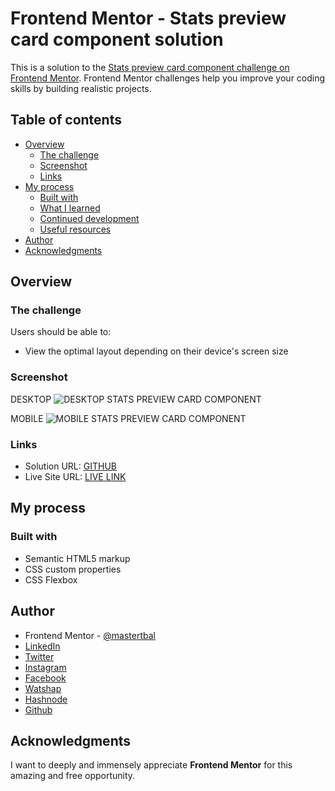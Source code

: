 # Frontend Mentor - Stats preview card component solution

This is a solution to the [Stats preview card component challenge on Frontend Mentor](https://www.frontendmentor.io/challenges/stats-preview-card-component-8JqbgoU62).
Frontend Mentor challenges help you improve your coding skills by building realistic projects. 

## Table of contents

- [Overview](#overview)
  - [The challenge](#the-challenge)
  - [Screenshot](#screenshot)
  - [Links](#links)
- [My process](#my-process)
  - [Built with](#built-with)
  - [What I learned](#what-i-learned)
  - [Continued development](#continued-development)
  - [Useful resources](#useful-resources)
- [Author](#author)
- [Acknowledgments](#acknowledgments)

## Overview

### The challenge

Users should be able to:

- View the optimal layout depending on their device's screen size

### Screenshot
DESKTOP
![DESKTOP STATS PREVIEW CARD COMPONENT](https://user-images.githubusercontent.com/28808054/167262677-d312d353-d0ad-414d-b2ca-76789e4b0e05.png)

MOBILE
![MOBILE STATS PREVIEW CARD COMPONENT](https://user-images.githubusercontent.com/28808054/167262689-cd4fdbf5-7306-4303-9e66-998ca0ad5c9f.png)

### Links

- Solution URL: [GITHUB](https://github.com/mastertbal/STATS-PREVIEW-CARD)
- Live Site URL: [LIVE LINK](https://mastertbal.github.io/STATS-PREVIEW-CARD//index.html)

## My process

### Built with

- Semantic HTML5 markup
- CSS custom properties
- CSS Flexbox

## Author
- Frontend Mentor - [@mastertbal](https://www.frontendmentor.io/profile/mastertbal)
- [LinkedIn](https://www.linkedin.com/in/oluwatobi-balogun-536044160)
- [Twitter](https://www.twitter.com/mastertbal)
- [Instagram](https://www.instagram.com/mastertbal)
- [Facebook](https://www.facebook.com/oluwatobi.balogun.984349)
- [Watshap](https://wa.me/07058350844)
- [Hashnode](https://mastertbal.hashnode.dev)
- [Github](https://github.com/mastertbal)

## Acknowledgments
I want to deeply and immensely appreciate **Frontend Mentor** for this amazing and free opportunity.
